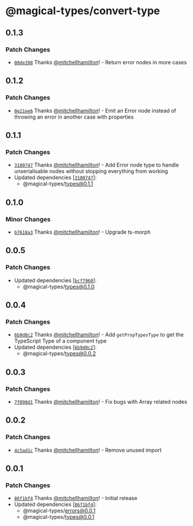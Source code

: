 # @magical-types/convert-type

## 0.1.3

### Patch Changes

- [`00de208`](https://github.com/Thinkmill/magical-types/commit/00de2082fa81bd67d1b4abb8ec3701d2aab57a7d) Thanks [@mitchellhamilton](https://github.com/mitchellhamilton)! - Return error nodes in more cases

## 0.1.2

### Patch Changes

- [`0e21ee6`](https://github.com/Thinkmill/magical-types/commit/0e21ee64b150494848f21e86dca01cb5907407d1) Thanks [@mitchellhamilton](https://github.com/mitchellhamilton)! - Emit an Error node instead of throwing an error in another case with properties

## 0.1.1

### Patch Changes

- [`3100747`](https://github.com/Thinkmill/magical-types/commit/31007479e4028efa67b383dc92208e9063335ab1) Thanks [@mitchellhamilton](https://github.com/mitchellhamilton)! - Add Error node type to handle unserialisable nodes without stopping everything from working
- Updated dependencies [[`3100747`](https://github.com/Thinkmill/magical-types/commit/31007479e4028efa67b383dc92208e9063335ab1)]:
  - @magical-types/types@0.1.1

## 0.1.0

### Minor Changes

- [`b7618a3`](https://github.com/Thinkmill/magical-types/commit/b7618a3e9a525b9ac4958f9585e04c88a23019e9) Thanks [@mitchellhamilton](https://github.com/mitchellhamilton)! - Upgrade ts-morph

## 0.0.5

### Patch Changes

- Updated dependencies [[`bcf7960`](https://github.com/mitchellhamilton/magical-types/commit/bcf7960fbe1da21c5c394ee3c707894966df4dfd)]:
  - @magical-types/types@0.1.0

## 0.0.4

### Patch Changes

- [`6b9d0c2`](https://github.com/mitchellhamilton/magical-types/commit/6b9d0c2b479558aeb583b3ee7a9492748b9f6698) Thanks [@mitchellhamilton](https://github.com/mitchellhamilton)! - Add `getPropTypesType` to get the TypeScript Type of a component type
- Updated dependencies [[`6b9d0c2`](https://github.com/mitchellhamilton/magical-types/commit/6b9d0c2b479558aeb583b3ee7a9492748b9f6698)]:
  - @magical-types/types@0.0.2

## 0.0.3

### Patch Changes

- [`7f098d1`](https://github.com/mitchellhamilton/magical-types/commit/7f098d14214a446c78847e339779c7a268c4f507) Thanks [@mitchellhamilton](https://github.com/mitchellhamilton)! - Fix bugs with Array related nodes

## 0.0.2

### Patch Changes

- [`4c5ad1c`](https://github.com/mitchellhamilton/magical-types/commit/4c5ad1cf79e4c97e634a9bf98235945f09fa6226) Thanks [@mitchellhamilton](https://github.com/mitchellhamilton)! - Remove unused import

## 0.0.1

### Patch Changes

- [`86f1bf4`](https://github.com/mitchellhamilton/magical-types/commit/86f1bf4d4b17ec791bffd0a9841311152ebb5614) Thanks [@mitchellhamilton](https://github.com/mitchellhamilton)! - Initial release
- Updated dependencies [[`86f1bf4`](https://github.com/mitchellhamilton/magical-types/commit/86f1bf4d4b17ec791bffd0a9841311152ebb5614)]:
  - @magical-types/errors@0.0.1
  - @magical-types/types@0.0.1
